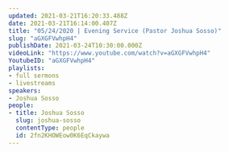 ```yaml
---
updated: 2021-03-21T16:20:33.488Z
date: 2021-03-21T16:14:00.407Z
title: "05/24/2020 | Evening Service (Pastor Joshua Sosso)"
slug: "aGXGFVwhpH4"
publishDate: 2021-03-24T10:30:00.000Z
videoLink: "https://www.youtube.com/watch?v=aGXGFVwhpH4"
YoutubeID: "aGXGFVwhpH4"
playlists:
- full sermons
- livestreams
speakers:
- Joshua Sosso
people:
- title: Joshua Sosso
  slug: joshua-sosso
  contentType: people
  id: 2fn2KHOWEow0K6EqCkaywa
---
```


